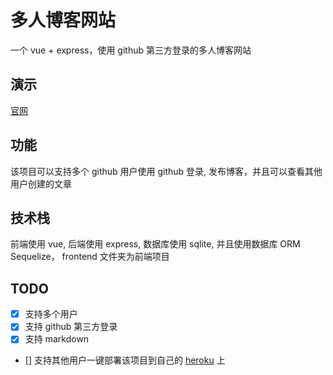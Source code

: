 # 多人博客网站

一个 vue + express，使用 github 第三方登录的多人博客网站

## 演示
[官网](https://vue-blog-zw.herokuapp.com/)

## 功能
该项目可以支持多个 github 用户使用 github 登录, 发布博客，并且可以查看其他用户创建的文章

## 技术栈
前端使用 vue, 后端使用 express, 数据库使用 sqlite, 并且使用数据库 ORM Sequelize，
frontend 文件夹为前端项目

## TODO
- [x] 支持多个用户
- [x] 支持 github 第三方登录
- [x] 支持 markdown
- [] 支持其他用户一键部署该项目到自己的 [heroku](https://www.heroku.com/) 上